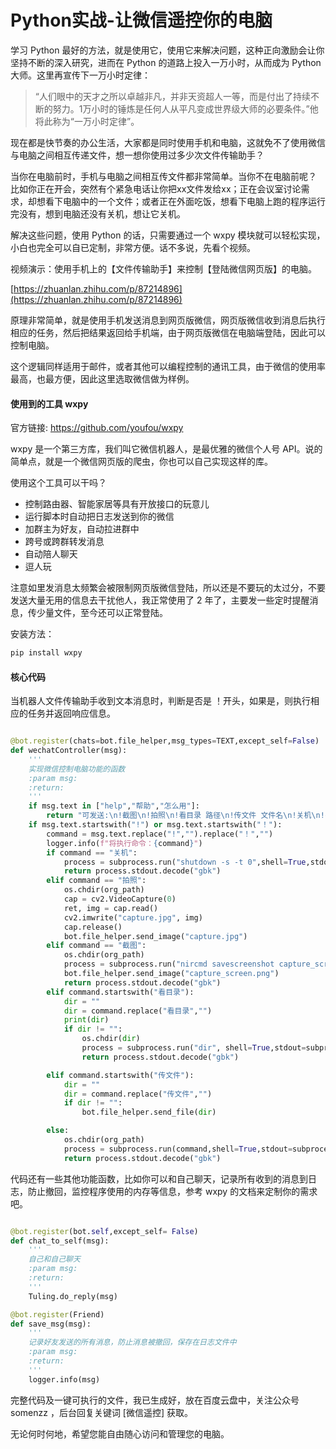 # Python实战-让微信遥控你的电脑

学习 Python 最好的方法，就是使用它，使用它来解决问题，这种正向激励会让你坚持不断的深入研究，进而在 Python 的道路上投入一万小时，从而成为 Python 大师。这里再宣传下一万小时定律：

>“人们眼中的天才之所以卓越非凡，并非天资超人一等，而是付出了持续不断的努力。1万小时的锤炼是任何人从平凡变成世界级大师的必要条件。”他将此称为“一万小时定律”。

现在都是快节奏的办公生活，大家都是同时使用手机和电脑，这就免不了使用微信与电脑之间相互传递文件，想一想你使用过多少次文件传输助手？

当你在电脑前时，手机与电脑之间相互传文件都非常简单。当你不在电脑前呢？ 比如你正在开会，突然有个紧急电话让你把xx文件发给xx；正在会议室讨论需求，却想看下电脑中的一个文件；或者正在外面吃饭，想看下电脑上跑的程序运行完没有，想到电脑还没有关机，想让它关机。

解决这些问题，使用 Python 的话，只需要通过一个 wxpy 模块就可以轻松实现，小白也完全可以自已定制，非常方便。话不多说，先看个视频。

视频演示：使用手机上的【文件传输助手】来控制【登陆微信网页版】的电脑。

[https://zhuanlan.zhihu.com/p/87214896](https://zhuanlan.zhihu.com/p/87214896)

原理非常简单，就是使用手机发送消息到网页版微信，网页版微信收到消息后执行相应的任务，然后把结果返回给手机端，由于网页版微信在电脑端登陆，因此可以控制电脑。

这个逻辑同样适用于邮件，或者其他可以编程控制的通讯工具，由于微信的使用率最高，也最方便，因此这里选取微信做为样例。


#### 使用到的工具 wxpy

官方链接: https://github.com/youfou/wxpy

wxpy 是一个第三方库，我们叫它微信机器人，是最优雅的微信个人号 API。说的简单点，就是一个微信网页版的爬虫，你也可以自己实现这样的库。

使用这个工具可以干吗？

- 控制路由器、智能家居等具有开放接口的玩意儿
- 运行脚本时自动把日志发送到你的微信
- 加群主为好友，自动拉进群中
- 跨号或跨群转发消息
- 自动陪人聊天
- 逗人玩

注意如里发消息太频繁会被限制网页版微信登陆，所以还是不要玩的太过分，不要发送大量无用的信息去干扰他人，我正常使用了 2 年了，主要发一些定时提醒消息，传少量文件，至今还可以正常登陆。

安装方法：

```python
pip install wxpy
```

#### 核心代码

当机器人文件传输助手收到文本消息时，判断是否是 ！开头，如果是，则执行相应的任务并返回响应信息。

```python

@bot.register(chats=bot.file_helper,msg_types=TEXT,except_self=False)
def wechatController(msg):
    '''
    实现微信控制电脑功能的函数
    :param msg:
    :return:
    '''
    if msg.text in ["help","帮助","怎么用"]:
        return "可发送:\n!截图\n!拍照\n!看目录 路径\n!传文件 文件名\n!关机\n!cmd命令"
    if msg.text.startswith("!") or msg.text.startswith("！"):
        command = msg.text.replace("!","").replace("！","")
        logger.info(f"将执行命令：{command}")
        if command == "关机":
            process = subprocess.run("shutdown -s -t 0",shell=True,stdout=subprocess.PIPE)
            return process.stdout.decode("gbk")
        elif command == "拍照":
            os.chdir(org_path)
            cap = cv2.VideoCapture(0)
            ret, img = cap.read()
            cv2.imwrite("capture.jpg", img)
            cap.release()
            bot.file_helper.send_image("capture.jpg")
        elif command == "截图":
            os.chdir(org_path)
            process = subprocess.run("nircmd savescreenshot capture_screen.png",shell=True,stdout=subprocess.PIPE)
            bot.file_helper.send_image("capture_screen.png")
            return process.stdout.decode("gbk")
        elif command.startswith("看目录"):
            dir = ""
            dir = command.replace("看目录","")
            print(dir)
            if dir != "":
                os.chdir(dir)
                process = subprocess.run("dir", shell=True,stdout=subprocess.PIPE)
                return process.stdout.decode("gbk")

        elif command.startswith("传文件"):
            dir = ""
            dir = command.replace("传文件","")
            if dir != "":
                bot.file_helper.send_file(dir)

        else:
            os.chdir(org_path)
            process = subprocess.run(command,shell=True,stdout=subprocess.PIPE)
            return process.stdout.decode("gbk")

```

代码还有一些其他功能函数，比如你可以和自己聊天，记录所有收到的消息到日志，防止撤回，监控程序使用的内存等信息，参考 wxpy 的文档来定制你的需求吧。

```python

@bot.register(bot.self,except_self= False)
def chat_to_self(msg):
    '''
    自己和自己聊天
    :param msg:
    :return:
    '''
    Tuling.do_reply(msg)

@bot.register(Friend)
def save_msg(msg):
    '''
    记录好友发送的所有消息，防止消息被撤回，保存在日志文件中
    :param msg:
    :return:
    '''
    logger.info(msg)

```

完整代码及一键可执行的文件，我已生成好，放在百度云盘中，关注公众号 somenzz ，后台回复关键词 [微信遥控] 获取。


无论何时何地，希望您能自由随心访问和管理您的电脑。

